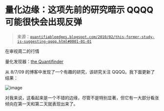 <!--yml

分类：未分类

日期：2024-05-18 13:04:23

-->

# 量化边缘：这项先前的研究暗示 QQQQ 可能很快会出现反弹

> 来源：[`quantifiableedges.blogspot.com/2010/02/this-former-study-is-suggesting-qqqq.html#0001-01-01`](http://quantifiableedges.blogspot.com/2010/02/this-former-study-is-suggesting-qqqq.html#0001-01-01)

在审视周二的行情

量化发现器：[the Quantifinder](http://quantifiableedges.blogspot.com/2009/05/quantifinder-unveiled.html)

从 8/7/09 的博客中发现了一个有趣的研究，该研究关注 QQQQ。我下面更新了结果：

![image](https://blogger.googleusercontent.com/img/b/R29vZ2xl/AVvXsEjx1mgYHXDMfdukfQl8LPKy7ZWHQJqYiAvjay2E42efkkT7AUfOdtZxdHdZ55GOIJfF6CRQWSEcQO3Jc8r__D3OnPxoxO8Uj3VWcH_esxDNKJXY7NaxkRgj83dPzMnj80nl_noJnfah-uhV/s1600-h/2010-02-24+png.png)

对我来说，这看起来是一个不错的边缘，尽管不是特别显著，但它有一大部分看涨倾向在第一天和第二天就表现出来了。
